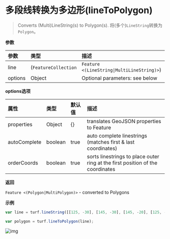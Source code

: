 # 多段线转换为多边形(lineToPolygon)

> Converts (Multi)LineString(s) to Polygon(s).
> 将(多个)`LineString`转换为`Polygon`。

**参数**

| 参数    | 类型                                                         | 描述                           |
| :------ | :----------------------------------------------------------- | :----------------------------- |
| line    | (`FeatureCollection`|`Feature <(LineString\|MultiLineString)>`) | Features to convert            |
| options | Object                                                       | Optional parameters: see below |

**options选项**

| 属性         | 类型    | 默认值 | 描述                                                         |
| :----------- | :------ | :----- | :----------------------------------------------------------- |
| properties   | Object  | {}     | translates GeoJSON properties to Feature                     |
| autoComplete | boolean | true   | auto complete linestrings (matches first & last coordinates) |
| orderCoords  | boolean | true   | sorts linestrings to place outer ring at the first position of the coordinates |

**返回**

`Feature <(Polygon|MultiPolygon)>` - converted to Polygons

**示例**

```js
var line = turf.lineString([[125, -30], [145, -30], [145, -20], [125, -20], [125, -30]]);

var polygon = turf.lineToPolygon(line);
```

![img](https://pzy-images.oss-cn-hangzhou.aliyuncs.com/img/lineToPolygon.97eb8b3f.webp)